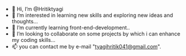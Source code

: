 - 👋 Hi, I’m @Hritiktyagi
- 👀 I’m interested in learning new skills and exploring new ideas and thoughts...
- 🌱 I’m currently learning front-end-development..
- 💞️ I’m looking to collaborate on some projects by which i can enhance my coding skills...
- 📫 you can contact me by e-mail "tyagihritik041@gmail.com".

<!---
Hritiktyagi/Hritiktyagi is a ✨ special ✨ repository because its `README.md` (this file) appears on your GitHub profile.
You can click the Preview link to take a look at your changes.
--->
